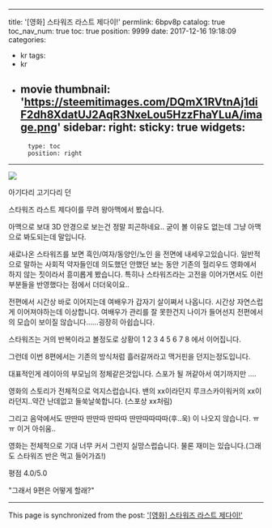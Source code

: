 
---
title: '[영화] 스타워즈 라스트 제다이!'
permlink: 6bpv8p
catalog: true
toc_nav_num: true
toc: true
position: 9999
date: 2017-12-16 19:18:09
categories:
- kr
tags:
- kr
- movie
thumbnail: 'https://steemitimages.com/DQmX1RVtnAj1diF2dh8XdatUJ2AqR3NxeLou5HzzFhaYLuA/image.png'
sidebar:
    right:
        sticky: true
widgets:
    -
        type: toc
        position: right
---


![](https://steemitimages.com/DQmX1RVtnAj1diF2dh8XdatUJ2AqR3NxeLou5HzzFhaYLuA/image.png)

아기다리
고기다리
던

스타워즈 라스트 제다이를 무려 왕아맥에서 봤습니다.

아맥으로 보대 3D 안경으로 보는건 정말 피곤하네요.. 굳이 볼 이유도 없는데 그냥 아맥으로 봐도되는데 말입니다.

새로나온 스타워즈를 보면 흑인/여자/동양인/노인 을 전면에 내세우고있습니다. 일반적으로 말하는 사회적 약자들인데 의도했던 안했던 보는 동안 기존의 헐리우드 영화에서 하지 않는 짓이라서 흥미롭게 봤습니다. 특히나 스타워즈라는 고전을 이어가면서도 이런 부분들을 반영했다는 점에서 더더욱이요..


전편에서 시간상 바로 이어지는데 여배우가 갑자기 살이쪄서 나옵니다. 시간상 자연스럽게 이어져야하는데 이상합니다. 여배우가 관리를 잘 못한건지 나이가 들어선지 전편에서의 모습이 보이질 않습니다......굉장히 아쉽습니다.

스타워즈는 거의 반복이라고 볼정도로 상황이 1 2 3 4 5 6 7 8 에서 이어집니다.

그런데 이번 8편에서는 기존의 방식처럼 흘러갈꺼라고 맥거핀을 던지는정도입니다.

대표적인게 레이아의 부모님의 정체같은것입니다. 스포가 될 꺼같아서 여기까지만 ....


영화의 스토리가 전체적으로 억지스럽습니다. 밴의 xx이라던지 루크스카이워커의 xx이라던지..약간 난데없고 들쑥날쑥합니다. (스포상 xx처림)


그리고 음악에서도 딴딴따 딴딴따 딴따따 딴딴따따따따(후..욱) 이 나오지 않습니다.
ㅠㅠ 이거 아쉬움..


영화는 전체적으로 기대 너무 커서 그런지 실망스럽습니다. 물론 재미는 있습니다.(그래도 스타워즈 반은 먹고 들어가죠!)

평점 4.0/5.0

"그래서 9편은 어떻게 할래?"

- - -

This page is synchronized from the post: ['[영화] 스타워즈 라스트 제다이!'](https://steemit.com/@virus707/6bpv8p)
